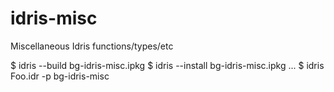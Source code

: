 # idris-misc
Miscellaneous Idris functions/types/etc 

$ idris --build bg-idris-misc.ipkg
$ idris --install bg-idris-misc.ipkg
...
$ idris Foo.idr -p bg-idris-misc


